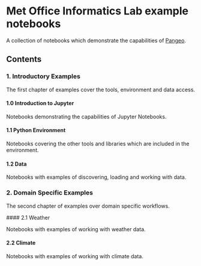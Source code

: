 # Met Office Informatics Lab example notebooks

A collection of notebooks which demonstrate the capabilities of [Pangeo](http://pangeo.io/).


## Contents

### 1. Introductory Examples

The first chapter of examples cover the tools, environment and data access. 

#### 1.0 Introduction to Jupyter

Notebooks demonstrating the capabilities of Jupyter Notebooks.

#### 1.1 Python Environment

Notebooks covering the other tools and libraries which are included in the environment.

#### 1.2 Data

Notebooks with examples of discovering, loading and working with data.

### 2. Domain Specific Examples

The second chapter of examples over domain specific workflows.

#### 2.1 Weather

Notebooks with examples of working with weather data.

#### 2.2 Climate

Notebooks with examples of working with climate data.